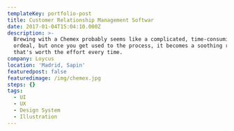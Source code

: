 ```yaml
---
templateKey: portfolio-post
title: Customer Relationship Management Softwar
date: 2017-01-04T15:04:10.000Z
description: >-
  Brewing with a Chemex probably seems like a complicated, time-consuming
  ordeal, but once you get used to the process, it becomes a soothing ritual
  that's worth the effort every time.
company: Loycus
location: 'Madrid, Sapin'
featuredpost: false
featuredimage: /img/chemex.jpg
steps: {}
tags:
  - UI
  - UX
  - Design System
  - Illustration
---
```


